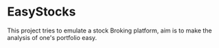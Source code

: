 # EasyStocks
This project tries to emulate a stock Broking platform, aim is to make the analysis of one's portfolio easy.
